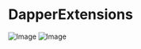 # DapperExtensions
![Image](https://github.com/znyet/img/wx.jpg)
![Image](https://github.com/znyet/img/zfb.jpg)
